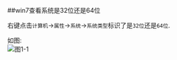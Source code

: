 ##win7查看系统是32位还是64位   

右键点击`计算机`->`属性`->`系统`->`系统类型`标识了是`32位`还是`64位`.

如图:   
![图1-1](http://localhost/img/windows/basic/1-1.png)   